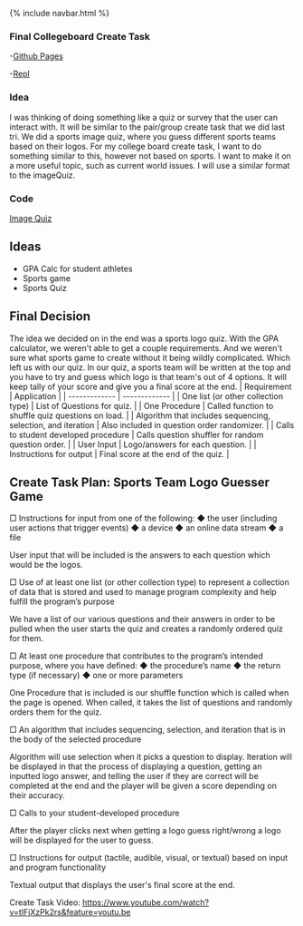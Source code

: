 {% include navbar.html %}

### Final Collegeboard Create Task 

-[Github Pages](https://noahj214.github.io/NoahJengCSP/createtask)

-[Repl](https://replit.com/@NoahJeng/Noah-and-Tim-Create-Task#main.py)

### Idea
I was thinking of doing something like a quiz or survey that the user can interact with. It will be similar to the pair/group create task that we did last tri. 
We did a sports image quiz, where you guess different sports teams based on their logos. For my college board create task, I want to do something similar to this, however not based on sports.
I want to make it on a more useful topic, such as current world issues. I will use a similar format to the imageQuiz. 

### Code
[Image Quiz](https://github.com/NoahJ214/Team-Aaiaa-Project-Tri-2/blob/main/templates/imageQuiz.html)

## Ideas
* GPA Calc for student athletes
* Sports game
* Sports Quiz
## Final Decision
The idea we decided on in the end was a sports logo quiz. With the GPA calculator, we weren't able to get a couple requirements. And we weren't sure what sports game to create without it being wildly complicated. Which left us with our quiz. In our quiz, a sports team will be written at the top and you have to try and guess which logo is that team's out of 4 options. It will keep tally of your score and give you a final score at the end.
| Requirement  | Application |
| ------------- | ------------- |
| One list (or other collection type) | List of Questions for quiz.  |
| One Procedure  | Called function to shuffle quiz questions on load.  |
| Algorithm that includes sequencing, selection, and iteration  | Also included in question order randomizer. |
| Calls to student developed procedure | Calls question shuffler for random question order. |
| User Input  | Logo/answers for each question. |
| Instructions for output  | Final score at the end of the quiz. |

## Create Task Plan: Sports Team Logo Guesser Game

□ Instructions for input from one of the following: ◆ the user (including user actions that trigger events) ◆ a device ◆ an online data stream ◆ a file

User input that will be included is the answers to each question which would be the logos.

□ Use of at least one list (or other collection type) to represent a collection of data that is stored and used to manage program complexity and help fulfill the program’s purpose

We have a list of our various questions and their answers in order to be pulled when the user starts the quiz and creates a randomly ordered quiz for them.

□ At least one procedure that contributes to the program’s intended purpose, where you have defined: ◆ the procedure’s name ◆ the return type (if necessary) ◆ one or more parameters

One Procedure that is included is our shuffle function which is called when the page is opened. When called, it takes the list of questions and randomly orders them for the quiz.

□ An algorithm that includes sequencing, selection, and iteration that is in the body of the selected procedure

Algorithm will use selection when it picks a question to display. Iteration will be displayed in that the process of displaying a question, getting an inputted logo answer, and telling the user if they are correct will be completed at the end and the player will be given a score depending on their accuracy. 
   
□ Calls to your student-developed procedure

After the player clicks next when getting a logo guess right/wrong a logo will be displayed for the user to guess.

□ Instructions for output (tactile, audible, visual, or textual) based on input and program functionality

Textual output that displays the user's final score at the end. 


Create Task Video: https://www.youtube.com/watch?v=tIFjXzPk2rs&feature=youtu.be
